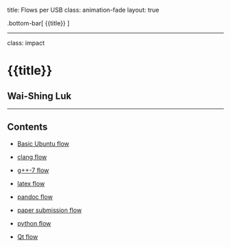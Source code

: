 title: Flows per USB
class: animation-fade
layout: true

<!-- This slide will serve as the base layout for all your slides -->
.bottom-bar[
  {{title}}
]

---

class: impact

# {{title}}
## Wai-Shing Luk

---

## Contents

- [Basic Ubuntu flow](lubuntu.html)

- [clang flow](clangflow.html)
- [g++-7 flow](conceptsflow.html)
- [latex flow](latexflow.html)
- [pandoc flow](pandocFlow.html)
- [paper submission flow](papersubmissionflow.html)
- [python flow](pythonflow.html)
- [Qt flow](qtflow.html)
